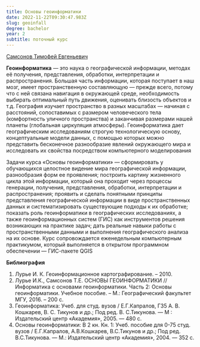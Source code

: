 ```yaml
---
title: Основы геоинформатики
date: 2022-11-22T09:30:47.983Z
slug: geoinfall
degree: bachelor
year: 2
subtitle: поточный курс
---
```


[Самсонов Тимофей Евгеньевич](/people/samsonov)

<b>Геоинформатика</b> — это наука о географической информации, методах её получения, представления, обработки, интерпретации и распространения. Большая часть информации, которая поступает в наш мозг, имеет пространственную составляющую — прежде всего, потому что с ней связана навигация в окружающей среде, необходимость выбирать оптимальный путь движения, оценивать близость объектов и т.д. География изучает пространство в разных масштабах — начиная с расстояний, сопоставимых с размером человеческого тела (комфортность уличного пространства) и заканчивая размерами нашей планеты (глобальная циркуляция атмосферы). Геоинформатика дает географическим исследованиям строгую технологическую основу, концептуальные модели данных, с помощью которых можно представить бесконечное разнообразие явлений окружающего мира и исследовать их свойства посредством компьютерного моделирования

Задачи курса «Основы геоинформатики» — сформировать у обучающихся целостное видение мира географической информации, разнообразия форм ее проявления; построить картину жизненного цикла этой информации, который она проходит через процессы генерации, получения, представления, обработки, интерпретации и распространения; проявить и сделать понятными принципы представления географической информации в виде пространственных данных и систематизировать существующие подходы к их обработке; показать роль геоинформатики в географических исследованиях, а также геоинформационных систем (ГИС) как инструментов решения возникающих на практике задач; дать реальные навыки работы с пространственными данными и выполнения географического анализа на их основе. Курс сопровождается еженедельным компьютерным практикумом, который выполняется в открытом программном обеспечении — ГИС-пакете QGIS

**Библиография**

1. Лурье И. К. Геоинформационное картографирование. – 2010.
2. Лурье И.К., Самсонов Т.Е. ОСНОВЫ ГЕОИНФОРМАТИКИ // Информатика с основами геоинформатики. Часть 2: Основы геоинформатики. Учебное пособие. – М.: Географический факультет МГУ, 2016. – 200 с.
3. Геоинформатика: Учеб. для студ. вузов / Е.Г.Капралов, Г35 А. В. Кошкарев, В. С. Тикунов и др.; Под ред. В. С.Тикунова. — М : Издательский центр «Академия», 2005. — 480 с.
4. Основы геоинформатики: В 2 кн. Кн. 1: Учеб. пособие для 0-75 студ. вузов / Е.Г.Капралов, А.В.Кошкарев, В.С.Тикунов и др.; Под ред. В.С.Тикунова. — М.: Издательский центр «Академия», 2004. — 352 с.
